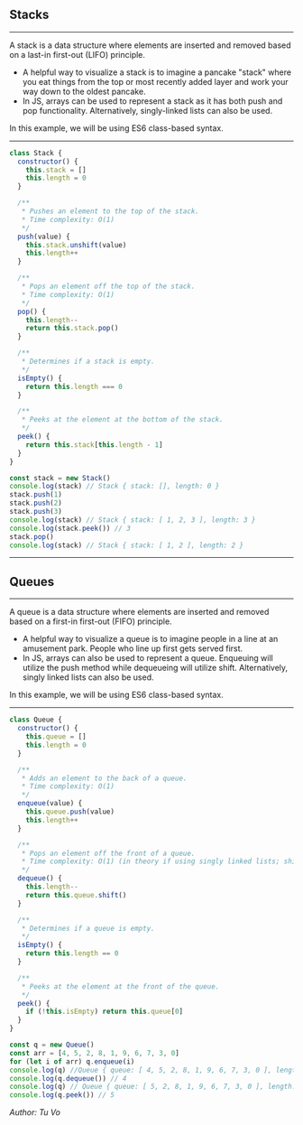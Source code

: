 ## Stacks

---

A stack is a data structure where elements are inserted and removed based on a last-in first-out (LIFO) principle.

- A helpful way to visualize a stack is to imagine a pancake "stack" where you eat things from the top or most recently added layer and work your way down to the oldest pancake.
- In JS, arrays can be used to represent a stack as it has both push and pop functionality. Alternatively, singly-linked lists can also be used.

In this example, we will be using ES6 class-based syntax.

---

```js
class Stack {
  constructor() {
    this.stack = []
    this.length = 0
  }

  /**
   * Pushes an element to the top of the stack.
   * Time complexity: O(1)
   */
  push(value) {
    this.stack.unshift(value)
    this.length++
  }

  /**
   * Pops an element off the top of the stack.
   * Time complexity: O(1)
   */
  pop() {
    this.length--
    return this.stack.pop()
  }

  /**
   * Determines if a stack is empty.
   */
  isEmpty() {
    return this.length === 0
  }

  /**
   * Peeks at the element at the bottom of the stack.
   */
  peek() {
    return this.stack[this.length - 1]
  }
}

const stack = new Stack()
console.log(stack) // Stack { stack: [], length: 0 }
stack.push(1)
stack.push(2)
stack.push(3)
console.log(stack) // Stack { stack: [ 1, 2, 3 ], length: 3 }
console.log(stack.peek()) // 3
stack.pop()
console.log(stack) // Stack { stack: [ 1, 2 ], length: 2 }
```

---

## Queues

---

A queue is a data structure where elements are inserted and removed based on a first-in first-out (FIFO) principle.

- A helpful way to visualize a queue is to imagine people in a line at an amusement park. People who line up first gets served first.
- In JS, arrays can also be used to represent a queue. Enqueuing will utilize the push method while dequeueing will utilize shift. Alternatively, singly linked lists can also be used.

In this example, we will be using ES6 class-based syntax.

---

```js
class Queue {
  constructor() {
    this.queue = []
    this.length = 0
  }

  /**
   * Adds an element to the back of a queue.
   * Time complexity: O(1)
   */
  enqueue(value) {
    this.queue.push(value)
    this.length++
  }

  /**
   * Pops an element off the front of a queue.
   * Time complexity: O(1) (in theory if using singly linked lists; shift may be an O(n) operation)
   */
  dequeue() {
    this.length--
    return this.queue.shift()
  }

  /**
   * Determines if a queue is empty.
   */
  isEmpty() {
    return this.length == 0
  }

  /**
   * Peeks at the element at the front of the queue.
   */
  peek() {
    if (!this.isEmpty) return this.queue[0]
  }
}

const q = new Queue()
const arr = [4, 5, 2, 8, 1, 9, 6, 7, 3, 0]
for (let i of arr) q.enqueue(i)
console.log(q) //Queue { queue: [ 4, 5, 2, 8, 1, 9, 6, 7, 3, 0 ], length: 10 }
console.log(q.dequeue()) // 4
console.log(q) // Queue { queue: [ 5, 2, 8, 1, 9, 6, 7, 3, 0 ], length: 9 }
console.log(q.peek()) // 5
```

_Author: Tu Vo_
